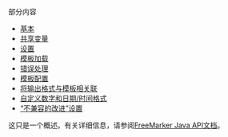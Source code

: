 部分内容

- [基本](https://freemarker.apache.org/docs/pgui_config_basics.html)
- [共享变量](https://freemarker.apache.org/docs/pgui_config_sharedvariables.html)
- [设置](https://freemarker.apache.org/docs/pgui_config_settings.html)
- [模板加载](https://freemarker.apache.org/docs/pgui_config_templateloading.html)
- [错误处理](https://freemarker.apache.org/docs/pgui_config_errorhandling.html)
- [模板配置](https://freemarker.apache.org/docs/pgui_config_templateconfigurations.html)
- [将输出格式与模板相关联](https://freemarker.apache.org/docs/pgui_config_outputformatsautoesc.html)
- [自定义数字和日期/时间格式](https://freemarker.apache.org/docs/pgui_config_custom_formats.html)
- [“不兼容的改进”设置](https://freemarker.apache.org/docs/pgui_config_incompatible_improvements.html)

这只是一个概述。有关详细信息，请参阅[FreeMarker Java API文档](https://freemarker.apache.org/docs/api/index.html)。